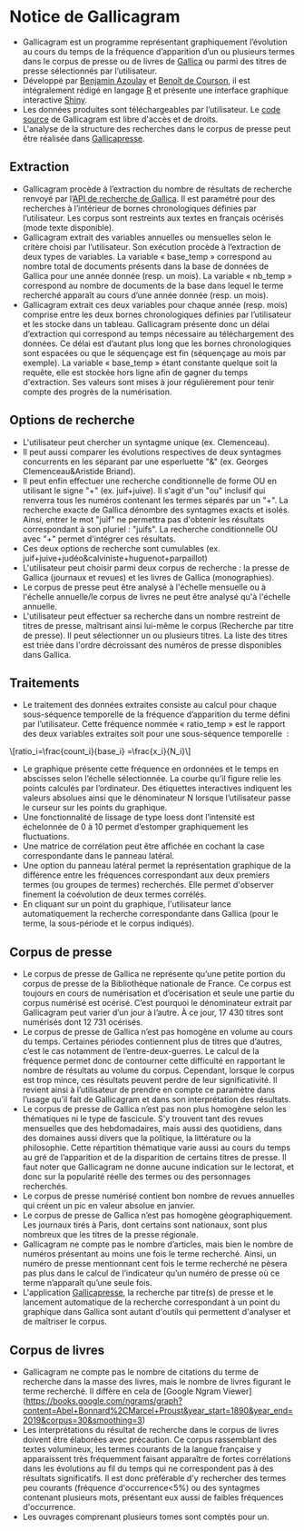 # Notice de Gallicagram

- Gallicagram est un programme représentant graphiquement l’évolution au cours du temps de la fréquence d’apparition d’un ou plusieurs termes dans le corpus de presse ou de livres de [Gallica](https://gallica.bnf.fr/) ou parmi des titres de presse sélectionnés par l’utilisateur.
- Développé par [Benjamin Azoulay](benjamin.azoulay@ens-paris-saclay.fr) et [Benoît de Courson](https://regicid.github.io/), il est intégralement rédigé en langage [R](https://www.r-project.org/) et présente une interface graphique interactive [Shiny](https://shiny.rstudio.com/).
- Les données produites sont téléchargeables par l’utilisateur. Le [code source](https://github.com/regicid/gallicagram_app) de Gallicagram est libre d'accès et de droits.
- L'analyse de la structure des recherches dans le corpus de presse peut être réalisée dans [Gallicapresse](http://gallicagram.hopto.org:3838/gallicapresse/).


## Extraction

- Gallicagram procède à l’extraction du nombre de résultats de recherche renvoyé par l’[API de recherche de Gallica](https://api.bnf.fr/fr/api-gallica-de-recherche). Il est paramétré pour des recherches à l’intérieur de bornes chronologiques définies par l’utilisateur. Les corpus sont restreints aux textes en français océrisés (mode texte disponible).
- Gallicagram extrait des variables annuelles ou mensuelles selon le critère choisi par l’utilisateur. Son exécution procède à l’extraction de deux types de variables. La variable « base_temp » correspond au nombre total de documents présents dans la base de données de Gallica pour une année donnée (resp. un mois). La variable « nb_temp » correspond au nombre de documents de la base dans lequel le terme recherché apparaît au cours d’une année donnée (resp. un mois). 
- Gallicagram extrait ces deux variables pour chaque année (resp. mois) comprise entre les deux bornes chronologiques définies par l’utilisateur et les stocke dans un tableau. Gallicagram présente donc un délai d’extraction qui correspond au temps nécessaire au téléchargement des données. Ce délai est d’autant plus long que les bornes chronologiques sont espacées ou que le séquençage est fin (séquençage au mois par exemple). La variable « base_temp » étant constante quelque soit la requête, elle est stockée hors ligne afin de gagner du temps d'extraction. Ses valeurs sont mises à jour régulièrement pour tenir compte des progrès de la numérisation.

## Options de recherche
- L'utilisateur peut chercher un syntagme unique (ex. Clemenceau).
- Il peut aussi comparer les évolutions respectives de deux syntagmes concurrents en les séparant par une esperluette "&" (ex. Georges Clemenceau&Aristide Briand).
- Il peut enfin effectuer une recherche conditionnelle de forme OU en utilisant le signe "+" (ex. juif+juive). Il s'agit d'un "ou" inclusif qui renverra tous les numéros contenant les termes séparés par un "+". La recherche exacte de Gallica dénombre des syntagmes exacts et isolés. Ainsi, entrer le mot "juif" ne permettra pas d'obtenir les résultats correspondant à son pluriel : "juifs". La recherche conditionnelle OU avec "+" permet d'intégrer ces résultats.
- Ces deux options de recherche sont cumulables (ex. juif+juive+judéo&calviniste+huguenot+parpaillot)
- L'utilisateur peut choisir parmi deux corpus de recherche : la presse de Gallica (journaux et revues) et les livres de Gallica (monographies).
- Le corpus de presse peut être analysé à l'échelle mensuelle ou à l'échelle annuelle/le corpus de livres ne peut être analysé qu'à l'échelle annuelle.
- L'utilisateur peut effectuer sa recherche dans un nombre restreint de titres de presse, maîtrisant ainsi lui-même le corpus (Recherche par titre de presse). Il peut sélectionner un ou plusieurs titres. La liste des titres est triée dans l'ordre décroissant des numéros de presse disponibles dans Gallica.

## Traitements

 - Le traitement des données extraites consiste au calcul pour chaque sous-séquence temporelle de la fréquence d’apparition du terme défini par l’utilisateur. Cette fréquence nommée « ratio_temp » est le rapport des deux variables extraites soit pour une sous-séquence temporelle  : 
<script type="text/javascript"
        src="https://cdnjs.cloudflare.com/ajax/libs/mathjax/2.7.0/MathJax.js?config=TeX-AMS_CHTML"></script>

\\[ratio_i=\frac{count_i}{base_i} =\frac{x_i}{N_i}\\]


- Le graphique présente cette fréquence en ordonnées et le temps en abscisses selon l’échelle sélectionnée. La courbe qu’il figure relie les points calculés par l’ordinateur. Des étiquettes interactives indiquent les valeurs absolues ainsi que le dénominateur N lorsque l’utilisateur passe le curseur sur les points du graphique.
- Une fonctionnalité de lissage de type loess dont l’intensité est échelonnée de 0 à 10 permet d’estomper graphiquement les fluctuations.
- Une matrice de corrélation peut être affichée en cochant la case correspondante dans le panneau latéral.
- Une option du panneau latéral permet la représentation graphique de la différence entre les fréquences correspondant aux deux premiers termes (ou groupes de termes) recherchés. Elle permet d'observer finement la coévolution de deux termes corrélés.
- En cliquant sur un point du graphique, l'utilisateur lance automatiquement la recherche correspondante dans Gallica (pour le terme, la sous-période et le corpus indiqués).

## Corpus de presse

- Le corpus de presse de Gallica ne représente qu’une petite portion du corpus de presse de la Bibliothèque nationale de France. Ce corpus est toujours en cours de numérisation et d’océrisation et seule une partie du corpus numérisé est océrisé. C’est pourquoi le dénominateur extrait par Gallicagram peut varier d’un jour à l’autre. À ce jour, 17 430 titres sont numérisés dont 12 731 océrisés.
- Le corpus de presse de Gallica n’est pas homogène en volume au cours du temps. Certaines périodes contiennent plus de titres que d’autres, c’est le cas notamment de l’entre-deux-guerres. Le calcul de la fréquence permet donc de contourner cette difficulté en rapportant le nombre de résultats au volume du corpus. Cependant, lorsque le corpus est trop mince, ces résultats peuvent perdre de leur significativité. Il revient ainsi à l’utilisateur de prendre en compte ce paramètre dans l’usage qu’il fait de Gallicagram et dans son interprétation des résultats.
- Le corpus de presse de Gallica n’est pas non plus homogène selon les thématiques ni le type de fascicule. S’y trouvent tant des revues mensuelles que des hebdomadaires, mais aussi des quotidiens, dans des domaines aussi divers que la politique, la littérature ou la philosophie. Cette répartition thématique varie aussi au cours du temps au gré de l’apparition et de la disparition de certains titres de presse. Il faut noter que Gallicagram ne donne aucune indication sur le lectorat, et donc sur la popularité réelle des termes ou des personnages recherchés.
- Le corpus de presse numérisé contient bon nombre de revues annuelles qui créent un pic en valeur absolue en janvier.
- Le corpus de presse de Gallica n’est pas homogène géographiquement. Les journaux tirés à Paris, dont certains sont nationaux, sont plus nombreux que les titres de la presse régionale.
- Gallicagram ne compte pas le nombre d’articles, mais bien le nombre de numéros présentant au moins une fois le terme recherché. Ainsi, un numéro de presse mentionnant cent fois le terme recherché ne pèsera pas plus dans le calcul de l’indicateur qu’un numéro de presse où ce terme n’apparaît qu’une seule fois.
- L'application [Gallicapresse](http://gallicagram.hopto.org:3838/gallicapresse/), la recherche par titre(s) de presse et le lancement automatique de la recherche correspondant à un point du graphique dans Gallica sont autant d'outils qui permettent d'analyser et de maîtriser le corpus.

## Corpus de livres

- Gallicagram ne compte pas le nombre de citations du terme de recherche dans la masse des livres, mais le nombre de livres figurant le terme recherché. Il diffère en cela de [Google Ngram Viewer] (https://books.google.com/ngrams/graph?content=Abel+Bonnard%2CMarcel+Proust&year_start=1890&year_end=2019&corpus=30&smoothing=3)
- Les interprétations du résultat de recherche dans le corpus de livres doivent être élaborées avec précaution. Ce corpus rassemblant des textes volumineux, les termes courants de la langue française y apparaissent très fréquemment faisant apparaître de fortes corrélations dans les évolutions au fil du temps qui ne correspondent pas à des résultats significatifs. Il est donc préférable d'y rechercher des termes peu courants (fréquence d'occurrence<5%) ou des syntagmes contenant plusieurs mots, présentant eux aussi de faibles fréquences d'occurrence.
- Les ouvrages comprenant plusieurs tomes sont comptés pour un.




